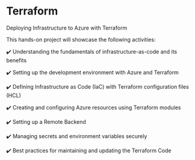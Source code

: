 # Terraform
Deploying Infrastructure to Azure with Terraform

This hands-on project will showcase the following activities:

✔️ Understanding the fundamentals of infrastructure-as-code and its benefits

✔️ Setting up the development environment with Azure and Terraform

✔️ Defining Infrastructure as Code (IaC) with Terraform configuration files (HCL)

✔️ Creating and configuring Azure resources using Terraform modules

✔️ Setting up a Remote Backend

✔️ Managing secrets and environment variables securely

✔️ Best practices for maintaining and updating the Terraform Code
